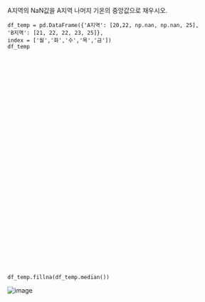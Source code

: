 A지역의 NaN값을 A지역 나머지 기온의 중앙값으로 채우시오.  <br>

```
df_temp = pd.DataFrame({'A지역': [20,22, np.nan, np.nan, 25], 
'B지역': [21, 22, 22, 23, 25]}, 
index = ['월','화','수','목','금']) 
df_temp
```



<br><br><br><br><br><br><br><br><br><br><br><br><br><br><br><br><br><br><br><br><br><br><br><br><br><br><br><br>
```
df_temp.fillna(df_temp.median())
```

![image](https://github.com/user-attachments/assets/6000805b-9f40-468b-8d9d-e5f3619cdd03)

